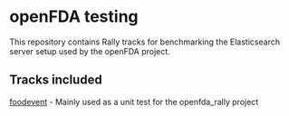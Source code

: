 # openFDA testing

This repository contains Rally tracks for benchmarking the Elasticsearch server setup used by the openFDA project.

## Tracks included

[foodevent](foodevent) - Mainly used as a unit test for the openfda_rally project

